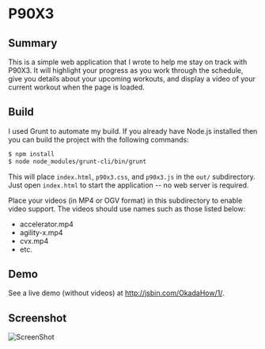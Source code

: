 # P90X3

## Summary

This is a simple web application that I wrote to help me stay on track with P90X3. It will highlight your progress as you work through the schedule, give you details about your upcoming workouts, and display a video of your current workout when the page is loaded.

## Build

I used Grunt to automate my build. If you already have Node.js installed then you can build the project with the following commands:

```sh
$ npm install
$ node node_modules/grunt-cli/bin/grunt
```

This will place `index.html`, `p90x3.css`, and `p90x3.js` in the `out/` subdirectory. Just open `index.html` to start the application -- no web server is required.

Place your videos (in MP4 or OGV format) in this subdirectory to enable video support. The videos should use names such as those listed below:

* accelerator.mp4
* agility-x.mp4
* cvx.mp4
* etc.

## Demo

See a live demo (without videos) at http://jsbin.com/OkadaHow/1/.

## Screenshot

![ScreenShot](https://raw.github.com/kjiwa/p90x3/master/p90x3-20140118.png)
